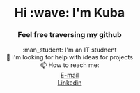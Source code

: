 <h1 align="center"> Hi :wave: I'm Kuba </h1>
<h3 align="center"> Feel free traversing my github </h3>


<p align="center">
  :man_student: I'm an IT studnent <br>
  🤔 I'm looking for help with ideas for projects <br>
  📫 How to reach me: <br>
  <a href="mailto:kubawojtas34@gmail.com?subject=[GitHub]">E-mail</a> <br>
  <a href="https://www.linkedin.com/in/jakubwojtas">Linkedin</a> <br>
</p>
